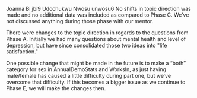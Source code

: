 Joanna Bi jbi9
Udochukwu Nwosu unwosu6
No shifts in topic direction was made and no additional data was included as compared to Phase C. We’ve not discussed anything during those phase with our mentor. 

There were changes to the topic direction in regards to the questions from Phase A. Initially we had many questions about mental health and level of depression, but have since consolidated those two ideas into "life satisfaction."

One possible change that might be made in the future is to make a “both” category for sex in AnnualDemoStats and WorksIn, as just having male/female has caused a little difficulty during part one, but we’ve overcome that difficulty. If this becomes a bigger issue as we continue to Phase E, we will make the changes then. 

